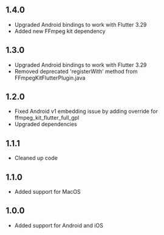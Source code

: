 ## 1.4.0

* Upgraded Android bindings to work with Flutter 3.29
* Added new FFmpeg kit dependency

## 1.3.0

* Upgraded Android bindings to work with Flutter 3.29
* Removed deprecated 'registerWith' method from FFmpegKitFlutterPlugin.java

## 1.2.0

* Fixed Android v1 embedding issue by adding override for ffmpeg_kit_flutter_full_gpl 
* Upgraded dependencies 

## 1.1.1

* Cleaned up code

## 1.1.0

* Added support for MacOS

## 1.0.0

* Added support for Android and iOS

